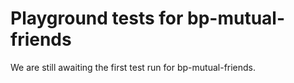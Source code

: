 # Playground tests for bp-mutual-friends
We are still awaiting the first test run for bp-mutual-friends.
